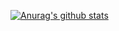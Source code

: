[![Anurag's github stats](https://github-readme-stats.vercel.app/api?username=Crigerprogrammer&theme=merko)](https://github.com/anuraghazra/github-readme-stats)

